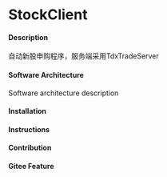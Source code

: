 # StockClient

#### Description
自动新股申购程序，服务端采用TdxTradeServer

#### Software Architecture
Software architecture description

#### Installation

#### Instructions


#### Contribution



#### Gitee Feature

